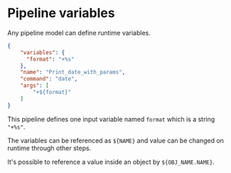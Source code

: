 # Pipeline variables

Any pipeline model can define runtime variables.

```json
{
    "variables": {
      "format": "+%s"
    },
    "name": "Print_date_with_params",
    "command": "date",
    "args": [
        "+${format}"
    ]
}
```

This pipeline defines one input variable named `format` which is a string `"+%s"`.

The variables can be referenced as `${NAME}` and value can be changed on runtime through other steps.

It's possible to reference a value inside an object by `${OBJ_NAME.NAME}`.
